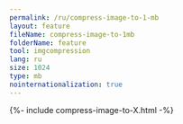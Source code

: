 ```yaml
---
permalink: /ru/compress-image-to-1-mb
layout: feature
fileName: compress-image-to-1mb
folderName: feature
tool: imgcompression
lang: ru
size: 1024
type: mb
nointernationalization: true
---
```

{%- include compress-image-to-X.html -%}
      